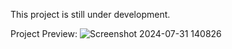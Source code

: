 This project is still under development.

Project Preview:
![Screenshot 2024-07-31 140826](https://github.com/user-attachments/assets/91a9def8-137f-4473-9ea7-182bfcab9941)
